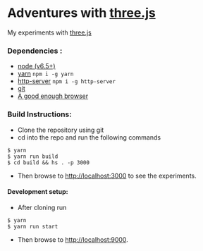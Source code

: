# Adventures with [three.js](https://threejs.org)

My experiments with [three.js](https://threejs.org)

### Dependencies :
* [node (v6.5+)](https://nodejs.org)
* [yarn](https://yarnpkg.com) `npm i -g yarn`
* [http-server](https://www.npmjs.com/package/http-server) `npm i -g http-server`
* [git](https://git-scm.com/)
* [A good enough browser](https://caniuse.com/#feat=webgl)

### Build Instructions:
* Clone the repository using git
* cd into the repo and run the following commands
```
$ yarn
$ yarn run build
$ cd build && hs . -p 3000 
```
* Then browse to [http://localhost:3000](http://localhost:3000) to see the experiments.

#### Development setup:
* After cloning run
```
$ yarn
$ yarn run start
```
* Then browse to [http://localhost:9000](http://localhost:9000).
